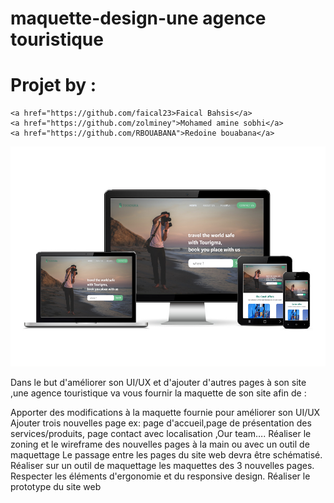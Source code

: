 # maquette-design-une agence touristique 

# Projet by :
    <a href="https://github.com/faical23>Faical Bahsis</a>
    <a href="https://github.com/zolminey">Mohamed amine sobhi</a>
    <a href="https://github.com/RBOUABANA">Redoine bouabana</a>



<img src="Charte_ghraphique/images/responsive.png">


Dans le but d'améliorer son UI/UX et d'ajouter d'autres pages à son site ,une agence touristique va vous fournir la maquette de son site afin de :

Apporter des modifications à la maquette fournie pour améliorer son UI/UX
Ajouter trois nouvelles page ex: page d'accueil,page de présentation des services/produits, page contact avec localisation ,Our team….
Réaliser le zoning et le wireframe des nouvelles pages à la main ou avec un outil de maquettage Le passage entre les pages du site web devra être schématisé.
Réaliser sur un outil de maquettage les maquettes des 3 nouvelles pages.
Respecter les éléments d'ergonomie et du responsive design.
Réaliser le prototype du site web